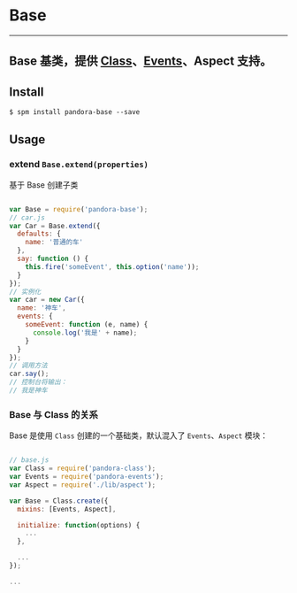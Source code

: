 # Base

---
Base 基类，提供 [Class](http://10.5.121.139:3001/package/pandora-class)、[Events](http://10.5.121.139:3001/package/pandora-events)、Aspect 支持。
---


## Install

```
$ spm install pandora-base --save
```

## Usage


### extend `Base.extend(properties)`

基于 Base 创建子类

```js

var Base = require('pandora-base');
// car.js
var Car = Base.extend({
  defaults: {
    name: '普通的车'
  },
  say: function () {
    this.fire('someEvent', this.option('name'));
  }
});
// 实例化
var car = new Car({
  name: '神车',
  events: {
    someEvent: function (e, name) {
      console.log('我是' + name);
    }
  }
});
// 调用方法
car.say();
// 控制台将输出：
// 我是神车
```

### Base 与 Class 的关系

Base 是使用 `Class` 创建的一个基础类，默认混入了  `Events`、`Aspect` 模块：

```js

// base.js
var Class = require('pandora-class');
var Events = require('pandora-events');
var Aspect = require('./lib/aspect');

var Base = Class.create({
  mixins: [Events, Aspect],

  initialize: function(options) {
    ...
  },

  ...
});

...

```

